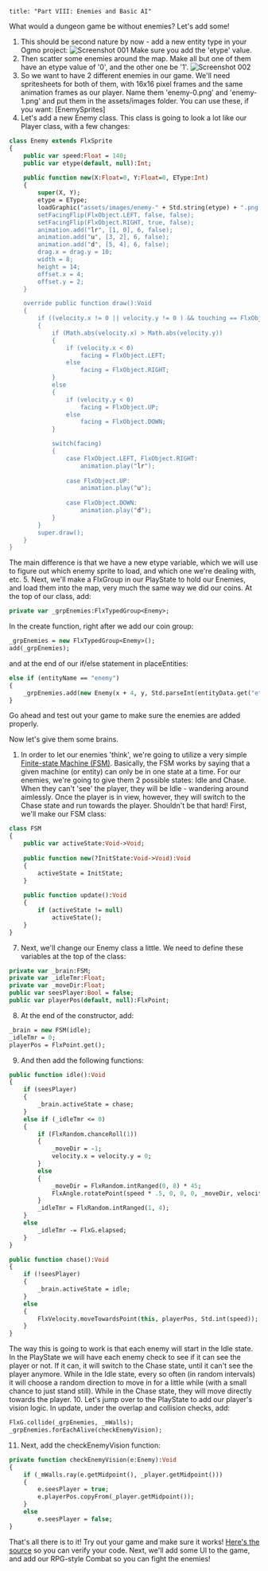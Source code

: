 ```
title: "Part VIII: Enemies and Basic AI"
```

What would a dungeon game be without enemies? Let's add some!

1. This should be second nature by now - add a new entity type in your Ogmo project:
![Screenshot 001](../../../images/tutorial/00017.png)
Make sure you add the 'etype' value.
2. Then scatter some enemies around the map. Make all but one of them have an etype value of '0', and the other one be '1'.
![Screenshot 002](../../../images/tutorial/00018.png)
3. So we want to have 2 different enemies in our game. We'll need spritesheets for both of them, with 16x16 pixel frames and the same animation frames as our player. Name them 'enemy-0.png' and 'enemy-1.png' and put them in the assets/images folder. You can use these, if you want: [EnemySprites]
4. Let's add a new Enemy class. This class is going to look a lot like our Player class, with a few changes:
```haxe
class Enemy extends FlxSprite
{
	public var speed:Float = 140;
	public var etype(default, null):Int;
	
	public function new(X:Float=0, Y:Float=0, EType:Int) 
	{
		super(X, Y);
		etype = EType;
		loadGraphic("assets/images/enemy-" + Std.string(etype) + ".png, true, 16, 16);
		setFacingFlip(FlxObject.LEFT, false, false);
		setFacingFlip(FlxObject.RIGHT, true, false);
		animation.add("lr", [1, 0], 6, false);
		animation.add("u", [3, 2], 6, false);
		animation.add("d", [5, 4], 6, false);
		drag.x = drag.y = 10;
		width = 8;
		height = 14;
		offset.x = 4;
		offset.y = 2;
	}

	override public function draw():Void 
	{
		if ((velocity.x != 0 || velocity.y != 0 ) && touching == FlxObject.NONE)
		{
			if (Math.abs(velocity.x) > Math.abs(velocity.y))
			{
				if (velocity.x < 0)
					facing = FlxObject.LEFT;
				else
					facing = FlxObject.RIGHT;
			}
			else
			{
				if (velocity.y < 0)
					facing = FlxObject.UP;
				else
					facing = FlxObject.DOWN;
			}

			switch(facing)
			{
				case FlxObject.LEFT, FlxObject.RIGHT:
					animation.play("lr");
					
				case FlxObject.UP:
					animation.play("u");
					
				case FlxObject.DOWN:
					animation.play("d");
			}
		}
		super.draw();
	}
}
```
The main difference is that we have a new etype variable, which we will use to figure out which enemy sprite to load, and which one we're dealing with, etc.
5. Next, we'll make a FlxGroup in our PlayState to hold our Enemies, and load them into the map, very much the same way we did our coins.
At the top of our class, add:
```haxe
private var _grpEnemies:FlxTypedGroup<Enemy>;
```
In the create function,  right after we add our coin group:
```haxe
_grpEnemies = new FlxTypedGroup<Enemy>();
add(_grpEnemies);
```
and at the end of our if/else statement in placeEntities:
```haxe
else if (entityName == "enemy")
{
	_grpEnemies.add(new Enemy(x + 4, y, Std.parseInt(entityData.get("etype"))));
}
```

Go ahead and test out your game to make sure the enemies are added properly. 

Now let's give them some brains.

1. In order to let our enemies 'think', we're going to utilize a very simple [Finite-state Machine (FSM)](http://en.wikipedia.org/wiki/Finite_state_machine). Basically, the FSM works by saying that a given machine (or entity) can only be in one state at a time. For our enemies, we're going to give them 2 possible states: Idle and Chase. When they can't 'see' the player, they will be Idle - wandering around aimlessly. Once the player is in view, however, they will switch to the Chase state and run towards the player.
Shouldn't be that hard! First, we'll make our FSM class:
```haxe
class FSM
{
	public var activeState:Void->Void;
	
	public function new(?InitState:Void->Void):Void
	{
		activeState = InitState;
	}
	
	public function update():Void
	{
		if (activeState != null)
			activeState();
	}
}
```
7. Next, we'll change our Enemy class a little.
We need to define these variables at the top of the class:
```haxe
private var _brain:FSM;
private var _idleTmr:Float;
private var _moveDir:Float;
public var seesPlayer:Bool = false;
public var playerPos(default, null):FlxPoint;
```
8. At the end of the constructor, add:
```haxe
_brain = new FSM(idle);
_idleTmr = 0;
playerPos = FlxPoint.get();
```
9. And then add the following functions:
```haxe
public function idle():Void
{
	if (seesPlayer)
	{
		_brain.activeState = chase;
	}
	else if (_idleTmr <= 0)
	{
		if (FlxRandom.chanceRoll(1))
		{
			_moveDir = -1;
			velocity.x = velocity.y = 0;
		}
		else
		{
			_moveDir = FlxRandom.intRanged(0, 8) * 45;
			FlxAngle.rotatePoint(speed * .5, 0, 0, 0, _moveDir, velocity);
		}
		_idleTmr = FlxRandom.intRanged(1, 4);			
	}
	else
		_idleTmr -= FlxG.elapsed;
	}
}

public function chase():Void
{
	if (!seesPlayer)
	{
		_brain.activeState = idle;
	}
	else
	{
		FlxVelocity.moveTowardsPoint(this, playerPos, Std.int(speed));
	}
}
```
The way this is going to work is that each enemy will start in the Idle state. In the PlayState we will have each enemy check to see if it can see the player or not. If it can, it will switch to the Chase state, until it can't see the player anymore. While in the Idle state, every so often (in random intervals) it will choose a random direction to move in for a little while (with a small chance to just stand still). While in the Chase state, they will move directly towards the player.
10. Let's jump over to the PlayState to add our player's vision logic. In update, under the overlap and collision checks, add:
```haxe
FlxG.collide(_grpEnemies, _mWalls);
_grpEnemies.forEachAlive(checkEnemyVision);
```
11. Next, add the checkEnemyVision function:
```haxe
private function checkEnemyVision(e:Enemy):Void
{
	if (_mWalls.ray(e.getMidpoint(), _player.getMidpoint()))
	{
		e.seesPlayer = true;
		e.playerPos.copyFrom(_player.getMidpoint());
	}
	else
		e.seesPlayer = false;
}
```

That's all there is to it! Try out your game and make sure it works! [Here's the source](https://github.com/SeiferTim/HaxeFlixel-Tutorial/tree/Part-VIII) so you can verify your code. Next, we'll add some UI to the game, and add our RPG-style Combat so you can fight the enemies!
